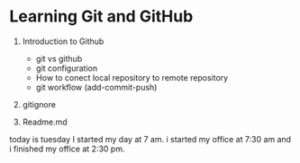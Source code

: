 # Learning Git and GitHub

1. Introduction to Github

     - git vs github
     - git configuration
     - How to conect local repository to remote repository
     - git workflow (add-commit-push)

2. gitignore
3. Readme.md

today is tuesday
I started my day at 7 am. i started my office at 7:30 am and i finished my office at 2:30 pm.